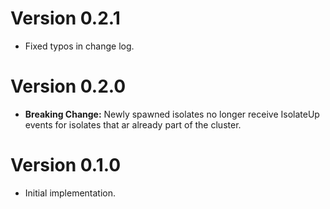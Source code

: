 # Version 0.2.1

- Fixed typos in change log.

# Version 0.2.0

- **Breaking Change:** Newly spawned isolates no longer receive IsolateUp events for isolates that ar already part of the cluster. 

# Version 0.1.0

- Initial implementation.
